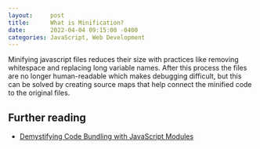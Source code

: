 ```yaml
---
layout:     post
title:      What is Minification?
date:       2022-04-04 09:15:00 -0400
categories: JavaScript, Web Development
---
```


Minifying javascript files reduces their size with practices like removing whitespace and replacing long variable names. After this process the files are no longer human-readable which makes debugging difficult, but this can be solved by creating source maps that help connect the minified code to the original files.

## Further reading

- [Demystifying Code Bundling with JavaScript Modules](https://www.simplethread.com/javascript-modules-and-code-bundling-explained/)

